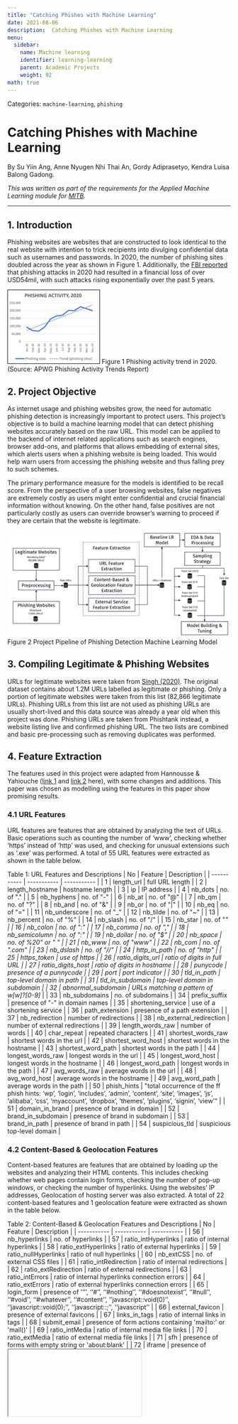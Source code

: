 ```yaml
---
title: "Catching Phishes with Machine Learning"
date: 2021-08-06
description:  Catching Phishes with Machine Learning
menu:
  sidebar:
    name: Machine learning
    identifier: learning-learning
    parent: Academic Projects
    weight: 92
math: true
---
```


Categories: `machine-learning`, `phishing`

# Catching Phishes with Machine Learning

By Su Yiin Ang, Anne Nyugen Nhi Thai An, Gordy Adiprasetyo, Kendra Luisa Balong Gadong.

*This was written as part of the requirements for the Applied Machine Learning module for [MITB](https://scis.smu.edu.sg/master-it-business).*

---



## 1. Introduction

Phishing websites are websites that are constructed to look identical to the real website with intention to trick recipients into divulging confidential data such as usernames and passwords. In 2020, the number of phishing sites doubled across the year as shown in Figure 1. Additionally, the [FBI reported](https://www.ic3.gov/Media/PDF/AnnualReport/2020_IC3Report.pdf) that phishing attacks in 2020 had resulted in a financial loss of over USD54mil, with such attacks rising exponentially over the past 5 years.

![](images/Picture1.png)
Figure 1 Phishing activity trend in 2020. (Source: APWG Phishing Activity Trends Report)

## 2. Project Objective

As internet usage and phishing websites grow, the need for automatic phishing detection is increasingly important to protect users. This project’s objective is to build a machine learning model that can detect phishing websites accurately based on the raw URL. This model can be applied to the backend of internet related applications such as search engines, browser add-ons, and platforms that allows embedding of external sites, which alerts users when a phishing website is being loaded. This would help warn users from accessing the phishing website and thus falling prey to such schemes.  

The primary performance measure for the models is identified to be recall score. From the perspective of a user browsing websites, false negatives are extremely costly as users might enter confidential and crucial financial information without knowing. On the other hand, false positives are not particularly costly as users can override browser’s warning to proceed if they are certain that the website is legitimate. 

![](images/Picture2.png)
Figure 2 Project Pipeline of Phishing Detection Machine Learning Model

## 3. Compiling Legitimate & Phishing Websites

URLs for legitimate websites were taken from [Singh (2020)](https://data.mendeley.com/datasets/gdx3pkwp47/2). The original dataset contains about 1.2M URLs labelled as legitimate or phishing. Only a portion of legitimate websites were taken from this list (82,866 legitimate URLs). Phishing URLs from this list are not used as phishing URLs are usually short-lived and this data source was already a year old when this project was done. Phishing URLs are taken from Phishtank instead, a website listing live and confirmed phishing URL. The two lists are combined and basic pre-processing such as removing duplicates was performed.

## 4. Feature Extraction

The features used in this project were adapted from Hannousse & Yahiouche ([link 1](https://data.mendeley.com/datasets/c2gw7fy2j4/3) and [link 2](https://www.sciencedirect.com/science/article/abs/pii/S0952197621001950) here), with some changes and additions. This paper was chosen as modelling using the features in this paper show promising results. 


### 4.1 URL Features

URL features are features that are obtained by analyzing the text of URLs. Basic operations such as counting the number of ‘www’, checking whether ‘https’ instead of ‘http’ was used, and checking for unusual extensions such as ‘.exe’ was performed. A total of 55 URL features were extracted as shown in the table below.

Table 1: URL Features and Descriptions
|	No	|	Feature	|	Description	|
|	 -----------	|	 -----------	|	 -----------	|
|	1	|	length_url	|	full URL length	|
|	2	|	length_hostname	|	hostname length	|
|	3	|	ip	|	IP address	|
|	4	|	nb_dots	|	no. of "."	|
|	5	|	nb_hyphens	|	no. of "-"	|
|	6	|	nb_at	|	no. of "@"	|
|	7	|	nb_qm	|	no. of "?"	|
|	8	|	nb_and	|	no. of "&"	|
|	9	|	nb_or	|	no. of "|"	|
|	10	|	nb_eq	|	no. of "="	|
|	11	|	nb_underscore	|	no. of "_"	|
|	12	|	nb_tilde	|	no. of "~"	|
|	13	|	nb_percent	|	no. of "%"	|
|	14	|	nb_slash	|	no. of "/"	|
|	15	|	nb_star	|	no. of "*"	|
|	16	|	nb_colon	|	no. of ":"	|
|	17	|	nb_comma	|	no. of ","	|
|	18	|	nb_semicolumn	|	no. of ":"	|
|	19	|	nb_dollar	|	no. of "$"	|
|	20	|	nb_space	|	no. of %20" or " "	|
|	21	|	nb_www	|	no. of "www"	|
|	22	|	nb_com	|	no. of ".com"	|
|	23	|	nb_dslash	|	no. of "//"	|
|	24	|	http_in_path	|	no. of "http"	|
|	25	|	https_token	|	use of https	|
|	26	|	ratio_digits_url	|	ratio of digits in full URL	|
|	27	|	ratio_digits_host	|	ratio of digits in hostname	|
|	28	|	punycode	|	presence of a punnycode	|
|	29	|	port	|	port indicator	|
|	30	|	tld_in_path	|	top-level domain in path	|
|	31	|	tld_in_subdomain	|	top-level domain in subdomain	|
|	32	|	abnormal_subdomain	|	URLs matching a pattern of w[w]?[0-9]*	|
|	33	|	nb_subdomains	|	no. of subdomains	|
|	34	|	prefix_suffix	|	presence of "-" in domain names	|
|	35	|	shortening_service	|	use of a shortening service	|
|	36	|	path_extension	|	presence of a path extension	|
|	37	|	nb_redirection	|	number of redirections	|
|	38	|	nb_external_redirection	|	number of external redirections	|
|	39	|	length_words_raw	|	number of words	|
|	40	|	char_repeat	|	repeated characters	|
|	41	|	shortest_words_raw	|	shortest words in the url	|
|	42	|	shortest_word_host	|	shortest words in the hostname	|
|	43	|	shortest_word_path	|	shortest words in the path	|
|	44	|	longest_words_raw	|	longest words in the url	|
|	45	|	longest_word_host	|	longest words in the hostname	|
|	46	|	longest_word_path	|	longest words in the path	|
|	47	|	avg_words_raw	|	average words in the url	|
|	48	|	avg_word_host	|	average words in the hostname	|
|	49	|	avg_word_path	|	average words in the path	|
|	50	|	phish_hints	|	"total occurrence of the ff phish hints: ‘wp’, ‘login’, ‘includes’, ‘admin’, ‘content’, ‘site’, ‘images’, ‘js’, ‘alibaba’, ‘css’, ‘myaccount’, ‘dropbox’, ‘themes’, ‘plugins’, ‘signin’, ‘view’"	|
|	51	|	domain_in_brand	|	presence of brand in domain	|
|	52	|	brand_in_subdomain	|	presence of brand in subdomain	|
|	53	|	brand_in_path	|	presence of brand in path	|
|	54	|	suspicious_tld	|	suspicious top-level domain	|  


### 4.2 Content-Based & Geolocation Features

Content-based features are features that are obtained by loading up the websites and analyzing their HTML contents. This includes checking whether web pages contain login forms, checking the number of pop-up windows, or checking the number of hyperlinks. Using the websites’ IP addresses, Geolocation of hosting server was also extracted. A total of 22 content-based features and 1 geolocation feature were extracted as shown in the table below.

Table 2: Content-Based & Geolocation Features and Descriptions
|	No	|	Feature	|	Description	|
|	 -----------	|	 -----------	|	 -----------	|
|	56	|	nb_hyperlinks	|	no. of hyperlinks	|
|	57	|	ratio_intHyperlinks	|	ratio of internal hyperlinks	|
|	58	|	ratio_extHyperlinks	|	ratio of external hyperlinks	|
|	59	|	ratio_nullHyperlinks	|	ratio of null hyperlinks	|
|	60	|	nb_extCSS	|	no. of external CSS files	|
|	61	|	ratio_intRedirection	|	ratio of internal redirections	|
|	62	|	ratio_extRedirection	|	ratio of external redirections	|
|	63	|	ratio_intErrors	|	ratio of internal hyperlinks connection errors	|
|	64	|	ratio_extErrors	|	ratio of external hyperlinks connection errors	|
|	65	|	login_form	|	presence of ‘‘’’, ‘‘#’’, ‘‘#nothing’’, ‘‘#doesnotexist’’, ‘‘#null’’, ‘‘#void’’, ‘‘#whatever’’, ‘‘#content’’, ‘‘javascript::void(0)’’, ‘‘javascript::void(0);’’, ‘‘javascript::;’’, ‘‘javascript’’	|
|	66	|	external_favicon	|	presence of external favicons	|
|	67	|	links_in_tags	|	ratio of internal links in <Link> tags	|
|	68	|	submit_email	|	presence of form actions containing 'mailto:' or 'mail()'	|
|	69	|	ratio_intMedia	|	ratio of internal media file links	|
|	70	|	ratio_extMedia	|	ratio of external media file links	|
|	71	|	sfh	|	presence of forms with empty string or 'about:blank'	|
|	72	|	iframe	|	presence of <iframe> tag	|
|	73	|	popup_window	|	presence of pop-up window with text fields	|
|	74	|	safe_anchor	|	presence of ‘#’, ‘javascript’, or ‘mailto’ tags	|
|	75	|	onmouseover	|	presence of 'onmouseover' attribute to detect disabling right-click	|
|	76	|	right_clic	|	presence of 'event.button==2' to 'onmouseover' attribute to detect disabling right-click	|
|	77	|	empty_title	|	absence of web page title	|
|	78	|	domain_in_title	|	presence of domain of URL as part of web page title	|
|	79	|	domain_with_copyright	|	presence of domain of URLs within copyright logo	|
|	80	|	geolocation	|	country geolocation, based on IP address	|



### 4.3 External Service Features

External Service features are obtained by querying reference third party services and search engines. For instance, we check whether the URLs are indexed by Google. URLs without Google Index might be too short-lived to be indexed by Google and therefore might indicate that they are phishing URLs. A total of 7 such external service features are shown in the table below.

Table 3: External Service Features and Descriptions

|	No	|	Feature	|	Description	|
|	 -----------	|	 -----------	|	 -----------	|
|	81	|	whois_registered_domain	|	whether domain matches WHOIS database	|
|	82	|	domain_registration_length	|	length of domain renewals	|
|	83	|	domain_age	|	age of URL domains	|
|	84	|	web_traffic	|	number of visitors, retrieved from Alexa	|
|	85	|	dns_record	|	whether URL domain is registered within the DNS	|
|	86	|	google_index	|	whether website was indexed by Google	|
|	87	|	page_rank	|	Google Page Rank value, from Openpagerank	|

## 5. Baseline Model
The fully extracted dataset contains 90,576 observations and 89 columns (comprising 3 ID columns, 1 target, and 85 features). Using only the 55 URL features, we built a logistic regression model to be used as baseline comparison before performing further feature engineering and selection. URL features were chosen as they are not dependent on accessibility of the websites and only requires raw URL texts. The recall score of this model is 81.7%. 

## 6. Exploratory Data Analysis

### 6.1 Feature & Observation Removal 

EDA was conducted to check for erroneous data and remove features to reduce compute as well as data collection cost especially for content and external features that require querying. 
This revealed 5,438 observations with all missing content feature data. Since the business case focuses on detecting live phishing websites (websites that are not live would also not be able to phish any data and thus do not pose any harm), these websites that were inaccessible are non-representative. These observations were thus removed from the dataset. 
Visual inspection of histogram, bar charts & correlation matrix were used for univariate and bivariate analysis. Discrete numeric or categorical features were dropped when the feature has a high proportion of missing values (for example, querying the site returned a response code that is not 200, or empty content), the feature’s positive label has very low frequency, or the feature has only one single label. These include ‘ratio_nullHyperlinks', 'ratio_intRedirection', 'ratio_intErrors', 'submit_email', 'sfh', 'iframe', 'popup_window', 'onmouseover', 'right_clic', 'brand_in_subdomain', 'brand_in_path', 'suspecious_tld', 'statistical_report', 'whois_registered_domain', 'domain_registration_length', 'google_index', 'page_rank', and 'domain_age'.

![](images/Picture9.png)
Figure 3 Example features of ‘ratio_nullHyperlinks' showing only single value for label, and 'brand_in_subdomain’ showing very low frequency positive label


Numeric features were checked for multi-collinearity. Where pair-wise correlation exceeds 0.7 (Table 4), selected features were dropped to maximize the remaining number of features: 'nb_eq', 'length_url', 'avg_words_raw', 'longest_word_host', 'longest_word_path', 'nb_semicolumn', 'shortest_word_host'. 

![](images/Picture3.png)
Table 4: Pair-wise correlation of top correlated features

### 6.2 Processing

The EDA below also showed that most numeric features are extremely skewed, thus requiring standardization. StandardScaler was thus fitted on the train dataset to preserve the numeric features’ mean and standard deviation values for subsequent standardization on the test dataset. Among categorical features, ‘geolocation’ was also heavily skewed and thus re-binned to 9 distinct labels. 
Lastly, categorical features were one-hot encoded as required for model building. As a result, the processed data obtained has 85,138 observations and 68 features in total (including one-hot encoded columns). 

![](images/Picture4.png)
Figure 4: Feature ‘nb_slash’ before (left) and after (right) standardization


![](images/Picture5.png)
Figure 5: Feature ‘geolocation’ before (left) and after (right) re-binning

## 7. Train-Test Split & Sampling Strategy

The processed dataset was first split into a train:test split of 80:20 to ensure test comparison across all models would be fair since the same test data from sampling would be used. 

The dataset was imbalanced at a ratio of roughly 10:1 legitimate:phishing observations. As well-elucidated in literature, a more balanced down-sampled dataset would increase recall at the expense of accuracy as well as possible loss of information when more data is discarded. On the other hand, up-sampling may introduce bias and overfitting, preventing the trained model from generalizing well upon deployment. Therefore, to address the imbalance which will implicate the performance of the models, a total of 4 different sampling strategies were conducted on the train dataset:
-	Original train set at 10:1 ratio
-	Down-sampled train set at 5:1 ratio
-	Down-sampled train set at 1:1 ratio
-	Up-sampled train set at 1:1 ratio

It is noted that different sampling strategies were done on the train dataset only, and model comparison based on performance measures was conducted on the original imbalanced test dataset.  

## 8. Model Building 

Using the 4 train datasets explained in the previous section, 5 different models were built: 1 logistic regression model, 3 ensemble models (Random Forest, XGBoost and LightGBM), and 2 Artificial Neural Networks (consisting of 1 or 2 hidden layers). These models were chosen in the order of decreasing explainability to trade off with improving performance. 

While specific details differ for each model building process, all models were trained and evaluated with cross-validation on the 4 different train datasets for hyperparameter tuning. Hyperparameter tuning for all models except for neural network models was conducted with a combination of RandomizedSearchCV and/or GridSearchCV for a few rounds, progressively restricting the hyper-parameter values for improved performance. For neural network, [Hyperband](https://www.jmlr.org/papers/volume18/16-558/16-558.pdf) algorithm was used for hyperparameter tuning.

## 9. Model Evaluation and Selection

The main performance measure is recall score, with accuracy used as a secondary measure for an overall sanity check, for the test dataset. 

![](images/Picture6.png)
 Figure 6: Test performance across all models and sampling strategies


In general, the models’ performance agrees with existing literature where down-sampling to make training data more balance improves recall and lowers accuracy. With 1:1 up-sampling, recall score drops significantly compared to the 1:1 down-sampling models, with some slight accuracy gained. However, across all models at all different sampling strategies, accuracy does not vary much and stays well above 95%.

Looking at individual models, logistic regression is observed to significantly underperform against all other more complex machine learning models. Logistic regression is therefore not recommended, even with the benefit of more explainability since the financial consequence of wrongful prediction can be quite severe. On the other hand, the Artificial Neural Network, whether with 1 or 2 hidden layers, does not perform consistently better than the ensemble models either, possibly due to the small dataset size at less than 100,000 observations. The ensemble models stack up very well, with the Random Forest model trained on the 1:1 down-sampled dataset scoring the highest recall at 97.2%. This model also has an accuracy of 96.9%. 

We also note that feature collection, engineering as well as model tuning greatly improved the results of our model as we saw an improvement of nearly 19% against the baseline model based on recall score from 81.7% to 97.2%. 

## 10. Chosen Machine Learning Model

Selecting the best model from the model evaluation, this project then chooses the Random Forest with a 1:1 Legitimate:Phishing Ratio Down-sampled by maximizing Recall at 97.2%. Further analysis on the features is done by outputting the feature importance scores shown below. From a total of 68 features, the top 7 features are selected based on the original feature importance graph in Appendix 1.


![](images/Picture7.png)
 Figure 7: Test performance across all models and sampling strategies


Classifying them based on the type of features, 6 of the top 7 are under extracted features from the URL: which are (1) the number of ‘www’s (nb_www), where usually legitimate URLs are observed to have only one, (2) the use of an HTTPS (https_token), providing a [secure facility](https://www.smashingmagazine.com/2017/06/guide-switching-http-https/), (3) the number of repeating characters (char_repeat) which is an example of a natural language processing feature, (4) the ratio of digits in full URLs (ratio_digits_url) where a high number would be considered as a phishing indicator, and word-raw features such as (5) the average length of words in a path (avg_word_path), and (6) the shortest words in the URL (shortest_words_raw).

One feature based on the content of the website which was included is the number of hyperlinks (nb_hyperlinks) where legitimate websites are supposed to consist of greater number of pages compared with phishing ones. These top features from the chosen machine learning model are what we should be wary of when clicking on possible phishing websites.

## 11. Summary and Future Work

In summary, machine learning models are effective in detecting phishing websites due to the characteristics of these types of websites. By exploring different machine learning algorithms, from a baseline logistic regression model to a tree-based random forest model, an XGBoost model, a LightGBM model and to a more complex ANN model, it is important to evaluate models based on business use case, which was for this project maximizing recall to detect as many phishing websites as possible. 

This project recommends two possible directions of future work. One is to improve the model by collecting more data on external features or updating certain features that the model has been trained with, e.g. phish_hints feature. Phish hints are collected from confirmed phishing websites from the past that include the strings, 'wp', 'login', 'admin', 'content', 'site', 'images', 'js', 'alibaba', 'css', 'myaccount', 'dropbox', 'themes', 'plugins', 'signin', ‘view’, and that these phishing URLs use the listed sensitive words to gain trust on visited web pages. An improvement of the model is appending the phish hints with an updated list from more phishing websites that will be trained and tested in the future.

After updating and collecting more features, feature selection can be improved by balancing the cost of feature collection versus the recall penalty. The chosen machine learning model in the previous section has revealed that the important features are mostly extracted from the URL, and only one from content, which is a hyperlink-based feature. Hyperlink-based features are found to be much slower than extracting URL-based and external-based features since these require checking every link in the web page. It can be an improvement in model selection to just use URL features without spending a considerable amount of time in extracting all 89 features from the content and external components. Because of lesser time it takes to extract just URL-based features, it is suitable enough for [runtime detection systems](https://www.sciencedirect.com/science/article/abs/pii/S0952197621001950).

Lastly, due to time constraints, this project only explored traditional machine learning algorithms. It is recommended for future work to explore model stacking by combining various machine learning algorithms to further improve the phishing detection model.
Once the model is improved and trained with more recent and relevant data on legitimate and phishing websites, the obtained machine learning model can be deployed through a browser plug-in to catch unwanted phishes.

## 12. Appendix


![](images/Picture8.png)
 Appendix 1: Test performance across all models and sampling strategies


---

[Technology vector created by freepik](https://www.freepik.com/vectors/technology')



